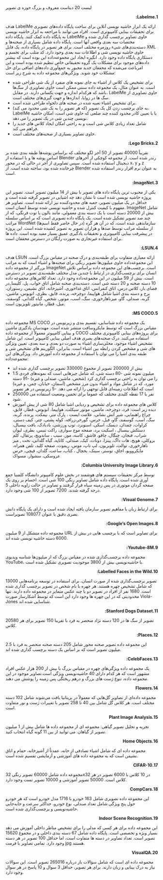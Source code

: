 لیست 20 دیتاست معروف و بزرگ حوزه ی تصویر 
<p dir='rtl' align='right'>
<b>1.Labelme:</b>

هدف LabelMe ارائه یک ابزار حاشیه نویسی آنلاین برای ساخت پایگاه داده‌های تصویری برای تحقیقات بینایی کامپیوتری است. افراد می توانند با مراجعه به ابزار حاشیه نویسی به پایگاه داده کمک کنند.‌ پایگاه داده LabelMe حاوی تصاویر برچسب گذاری شده و مختصات سه بعدی واقعی آنها است. پایگاه داده شامل بسیاری از صحنه‌ها و دسته‌بندی‌های شیء روزمره مختلف است. برای هر تصویر در پایگاه داده، یک فایل XML حاوی حاشیه نویسی شی و اطلاعات سه بعدی وجود دارد. کد متلب برای تجسم و دستکاری پایگاه داده وجود دارد. انگیزه ایجاد این مجموعه‌داده این بوده است که بیشتر داده‌های موجود برای مشکلات یک گروه تحقیقاتی خاص تنظیم شده بوده است و این امرباعث می‌شده که محققان جدید مجبور به جمع‌آوری داده‌های اضافی برای حل مشکلات خود شوند. ویژگی‌های مجموعه داده به شرح زیر است:
- برای تشخیص یک کلاس از اشیاء به جای نمونه های منفرد از یک شی طراحی شده است. به عنوان مثال، یک مجموعه داده سنتی ممکن است حاوی تصاویری از سگ‌ها باشد که هرکدام اندازه و جهت یکسانی دارند. در مقابل، LabelMe حاوی تصاویری از سگ ها در زوایا، اندازه‌ها و جهت گیری‌های مختلف است.
- برای تشخیص اشیاء تعبیه شده در صحنه های دلخواه طراحی شده است.
- به جای برچسب زدن کل یک تصویر (که هر تصویر را به یک شی محدود می کند)، LabelMe با با تعیین کادر محدود کننده چند ضلعی که حاوی شی است، امکان حاشیه نویسی چندین شی در یک تصویر را می دهد.
- شامل تعداد زیادی کلاس شی است و به راحتی امکان ایجاد کلاس های جدید را فراهم می کند.
- حاوی تصاویر بسیاری از صحنه‌های مختلف است.
<p dir='rtl' align='right'>
<b>2.Lego Bricks:</b>

تقریباً 40000 تصویر از 50 آجر لگو مختلف که براساس پوشه‌ها طبقه بندی شده بر اساس پوشه ها و با استفاده از Blender رندر شده است. از مجموعه کوچکی از آجرهای دیجیتال استفاده شده است. سپس تصاویری از آجر در حالی که در محور x، y و z چرخانده شده بود، ساخته شده است. از Blender به عنوان نرم افزار رندر استفاده شده است.

<p dir='rtl' align='right'>
<b>3.ImageNet:</b>

 یکی از محبوب ترین پایگاه داده های تصویر با بیش از 14 میلیون تصویر است.  تصویر این پروژه حاشیه نویسی شده است تا نشان دهد چه اشیایی در تصویر گرفته شده است و حداقل در یک میلیون تصویر، جعبه های محدودکننده نیز ارائه شده است. تصاویر هر مفهوم با کیفیت کنترل شده و حاشیه نویسی شده توسط انسان است. ImageNet شامل بیش از 20000 دسته است با یک دسته بندی معمولی، مانند بالون  یا  توت فرنگی، که از چند صد تصویر تشکیل شده است. یک پایگاه داده تصویری است که بر اساس سلسله مراتب WordNet (در حال حاضر فقط اسم‌ها) سازماندهی شده است، که در آن هر گره از سلسله مراتب توسط صدها و هزاران تصویر به تصویر کشیده شده است. این پروژه در پیشرفت بینایی کامپیوتری و تحقیقات یادگیری عمیق بسیار مفید بوده است. داده ها برای استفاده غیرتجاری به صورت رایگان در دسترس محققان است.
<p dir='rtl' align='right'>
<b>4.LSUN:</b>

هدف LSUN ارائه معیاری متفاوت برای طبقه‌بندی و درک صحنه در مقیاس بزرگ است. این مجموعه‌داده حاوی میلیون‌ها تصویر رنگی برای صحنه‌ها و اشیاء است که به مراتب بزرگتر از مجموعه داده ImageNet است. برچسب‌های این مجموعه داده براساس تلاش انسان برای برچسب‌گذاری در ارتباط با چندین مدل مختلف طبقه‌بندی تصویر در دسترس است. بیش از 59 میلیون در این مجموعه‌داده وجود دارد. تعداد کلاس‌های مجموعه داده 10 دسته صحنه و 20 دسته شی است. دسته‌بندی صحنه شامل اتاق خواب، پل، کلیسا_در فضای باز، کلاس درس، اتاق کنفرانس، اتاق غذاخوری، آشپزخانه، اتاق نشیمن، رستوران، برج و دسته بندی اشیا شامل هواپیما، دوچرخه، پرنده، قایق، بطری، اتوبوس، ماشین، گربه، صندلی، گاو، میزناهارخوری، سگ، اسب، موتور، شخص، گیاه گلدانی، گوسفند، مبل، قطار، مانیتور تلویزیون است.
<p dir='rtl' align='right'>
<b>5.MS COCO:</b>

مجموعه داده MS COCO یک مجموعه داده شناسایی، تقسیم بندی و زیرنویس در مقیاس بزرگ است که توسط مایکروسافت منتشر شده است. مهندسان یادگیری ماشین و بینایی کامپیوتر معمولاً از مجموعه داده COCO برای پروژه‌های بینایی کامپیوتری مختلف استفاده می‌کنند. درک صحنه‌های بصری هدف اصلی بینایی کامپیوتر است. این شامل تشخیص اشیاء موجود، محلی‌سازی اشیاء به صورت دو بعدی و سه بعدی، تعیین ویژگی های شی و مشخص کردن رابطه بین اشیاء است. بنابراین، الگوریتم های تشخیص شی و طبقه بندی اشیا را می توان با استفاده از مجموعه داده آموزش داد. ویژگی‌های این مجموعه‌داده:

- بیش از 200000 تصویر از مجموع 330000 تصویر برچسب گذاری شده اند
- 1.5 میلیون نمونه شی
-80 دسته شی، که شامل چیزهایی است که نمونه‌های فردی را می توان به راحتی برچسب گذاری کرد (شخص، ماشین، صندلی و غیره)
-91 دسته مورد، که در شامل مواد و اشیاء بدون مرز مشخص (آسمان، خیابان، چمن، و غیره) است که اطلاعات زمینه‌ای قابل توجهی را ارائه می دهد.
-5 زیرنویس در هر تصویر
- 250000 نفر با 17 نقطه کلیدی مختلف که عموما برای تخمین وضعیت استفاده می شود.
- کلاس های مجموعه داده برای تشخیص و ردیابی اشیا شامل 80 شی از پیش آموزش دیده زیر است: فرد، دوچرخه، ماشین، موتور سیکلت، هواپیما، اتوبوس، قطار، قایق، چراغ راهنمایی، شیر آتش نشانی، علامت ایست ، پارک متر، نیمکت، پرنده، گربه، سگ، اسب، گوسفند، گاو، فیل، خرس، گورخر،زرافه، کوله پشتی، چتر، کیف دستی، کراوات، چمدان، دیسک، اسکی، اسنوبرد، توپ ورزشی، بادبادک، بافت بیسبال، دستکش بیسبال ، اسکیت برد، صفحه موج سواری، راکت تنیس، بطری، لیوان شراب، فنجان، چنگال، چاقو، قاشق، کاسه، موز، سیب ، ساندویچ، پرتقال، کلم بروکلی، هویج، هات داگ، پیتزا، دونات، کیک، صندلی، کاناپه، گیاه گلدانی، تخت , میز ناهارخوری، توالت، تلویزیون، لپ تاپ، موس، ریموت، صفحه کلید، تلفن همراه، مایکروویو، اجاق، توستر، سینک، یخچال ، کتاب، ساعت، گلدان، قیچی، خرس عروسکی، سشوار، مسواک
 

<p dir='rtl' align='right'>
<b>6.Columbia University Image Library:</b>

توسط مرکز تحقیقات سیستم های هوشمند در بخش علوم کامپیوتر دانشگاه کلمبیا جمع آوری شده است. پایگاه داده شامل تصاویر رنگی 100 شی است. اجسام بر روی یک صفحه گردان موتوری در پس زمینه سیاه قرار گرفتند و تصاویر در حالت زاویه داخلی 5 درجه گرفته شدند. 7200 تصویر از 100 شی وجود دارد.


<p dir='rtl' align='right'>
<b>7.Visual Genome:</b>

برای ارتباط زبان با مفاهیم تصویر سازمان یافته ایجاد شده است و دارای یک پایگاه دانش بصری دقیق با عنوان 108077 تصویراست.

<p dir='rtl' align='right'>
<b>8.Google’s Open Images:</b>

مجموعه داده متشکل از 9 میلیون URL برای تصاویر است که با برچسب هایی در بیش از 6000 دسته حاشیه نویسی شده اند.

<p dir='rtl' align='right'>
<b>9.Youtube-8M:</b>

مجموعه داده برچسب‌گذاری شده در مقیاس بزرگ که از میلیون‌ها شناسه ویدیوی YouTube، با حاشیه‌نویسی بیش از 3800 موجودیت تصویری تشکیل شده است.

<p dir='rtl' align='right'>
<b>10.Labelled Faces in the Wild:</b>

13000 تصویر برچسب‌گذاری شده از صورت انسان، برای استفاده در توسعه برنامه‌هایی که شامل تشخیص چهره هستند. هر چهره با نام شخص در تصویر برچسب گذاری شده است. 1680 نفر از افراد در تصویر دو یا چند عکس متمایز در مجموعه داده دارند. تنها محدودیتی که در این چهره ها وجود دارد این است که توسط آشکارساز صورت Viola-Jones شناسایی شده اند.

<p dir='rtl' align='right'>
<b>11.Stanford Dogs Dataset:</b>

20580 تصویر از سگ ها در 120 دسته نژاد منحصر به فرد با تقریبا 150 تصویر برای هر کلاس.

<p dir='rtl' align='right'>
<b>12.Places:</b>

این مجموعه داده تصویر صحنه محور شامل 205 دسته صحنه منحصر به فرد با 2.5 میلیون تصویر است که بر اساس یک دسته برچسب گذاری شده اند.

<p dir='rtl' align='right'>
<b>13.CelebFaces:</b>

یک مجموعه داده ویژگی‌های چهره در مقیاس بزرگ با بیش از 200 هزار عکس افراد مشهور است که هر کدام دارای 40 حاشیه‌نویسی ویژگی است.تصاویر موجود در این مجموعه داده، تنوع ژست های بزرگ و درهم ریختگی پس زمینه را پوشش می دهند.

<p dir='rtl' align='right'>
<b>14.Flowers</b>

مجموعه داده‌ای از تصاویر گل‌هایی که معمولاً در بریتانیا یافت می‌شوند شامل 102 دسته مختلف است. هر کلاس گل شامل بین 40 تا 258 تصویر با تغییرات ژست و نور متفاوت است.

<p dir='rtl' align='right'>
<b>15.Plant Image Analysis</b>

تجزیه و تحلیل تصویر گیاهی: مجموعه ای از مجموعه داده ها شامل بیش از 1 میلیون تصویر از گیاهان. می توانید از بین 11 گونه گیاه انتخاب کنید.


<p dir='rtl' align='right'>
<b>16.Home Objects</b>

مجموعه داده ای که شامل اشیاء تصادفی از خانه، عمدتاً از آشپزخانه، حمام و اتاق نشیمن است که به مجموعه داده های آموزشی و آزمایشی تقسیم شده است.

<p dir='rtl' align='right'>
<b>17.CIFAR-10</b>

مجموعه داده  شامل 60000 تصویر رنگی 32x32 در 10 کلاس با 6000 تصویر در هر کلاس است. 50000 تصویر آموزشی و 10000 تصویر تست وجود دارد.


<p dir='rtl' align='right'>
<b>18.CompCars</b>

این مجموعه داده تصویری شامل 163 خودرو با 1716 مدل خودرو است که هر خودرو حول پنج ویژگی شامل تعداد صندلی، نوع خودرو، حداکثر سرعت و جابه‌جایی حاشیه‌نویسی و برچسب‌گذاری شده است.


<p dir='rtl' align='right'>
<b>19.Indoor Scene Recognition</b>

این مجموعه داده برای هر کسی که مدلی را برای تشخیص مناظر داخلی آموزش می دهد بسیار ویژه و تخصصی است. پایگاه داده شامل 67 دسته بندی داخلی و در مجموع 15620 تصویر است. تعداد تصاویر در دسته ها متفاوت است، اما حداقل 100 تصویر در هر دسته وجود دارد. تمامی تصاویر با فرمت jpg هستند.


<p dir='rtl' align='right'>
<b>20.VisualQA</b>

مجموعه داده ای است که شامل سؤالات باز درباره 265016 تصویر است. این سوالات نیاز به درک بینایی و زبان دارند. برای هر تصویر، حداقل 3 سوال و 10 پاسخ در هر سوال وجود دارد.











</p>

